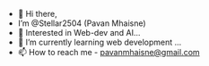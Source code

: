 - 👋 Hi there,
-    I’m @Stellar2504 (Pavan Mhaisne)
- 👀 Interested in Web-dev and AI...
- 🌱 I’m currently learning web development ...
- 📫 How to reach me - pavanmhaisne@gmail.com


<!---
Stellar2504/Stellar2504 is a ✨ special ✨ repository because its `README.md` (this file) appears on your GitHub profile.
You can click the Preview link to take a look at your changes.
--->
